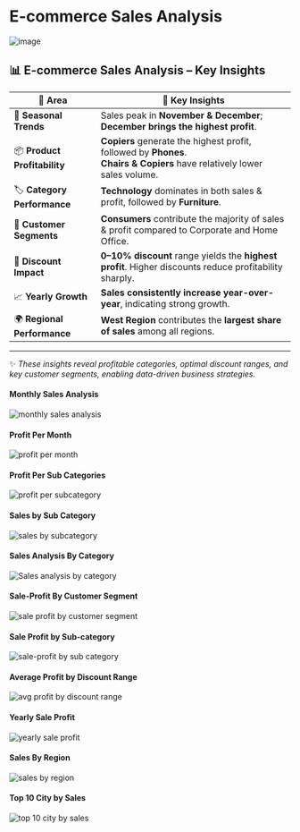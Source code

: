 # E-commerce Sales Analysis 
![image](https://polarbackup.com/wp-content/uploads/2024/07/ECommerce.jpg)

## 📊 E-commerce Sales Analysis – Key Insights  

| 📌 Area               | 🔑 Key Insights |
|------------------------|-----------------|
| 📅 **Seasonal Trends** | Sales peak in **November & December**; **December brings the highest profit**. |
| 📦 **Product Profitability** | **Copiers** generate the highest profit, followed by **Phones**. <br> **Chairs & Copiers** have relatively lower sales volume. |
| 🏷️ **Category Performance** | **Technology** dominates in both sales & profit, followed by **Furniture**. |
| 👥 **Customer Segments** | **Consumers** contribute the majority of sales & profit compared to Corporate and Home Office. |
| 💸 **Discount Impact** | **0–10% discount** range yields the **highest profit**. Higher discounts reduce profitability sharply. |
| 📈 **Yearly Growth** | **Sales consistently increase year-over-year**, indicating strong growth. |
| 🌍 **Regional Performance** | **West Region** contributes the **largest share of sales** among all regions. |

---

✨ *These insights reveal profitable categories, optimal discount ranges, and key customer segments, enabling data-driven business strategies.*  


#### Monthly Sales Analysis
![monthly sales analysis](https://github.com/parthpatoliya97/Ecommerce-Sales-Analysis-By-Pandas/blob/main/Images/monthly_sales.png?raw=true)

#### Profit Per Month
![profit per month](https://github.com/parthpatoliya97/Ecommerce-Sales-Analysis-By-Pandas/blob/main/Images/profit_per_month.png?raw=true)

#### Profit Per Sub Categories
![profit per subcategory](https://github.com/parthpatoliya97/Ecommerce-Sales-Analysis-By-Pandas/blob/main/Images/profit_per_sub_categories.png?raw=true)

#### Sales by Sub Category
![sales by subcategory](https://github.com/parthpatoliya97/Ecommerce-Sales-Analysis-By-Pandas/blob/main/Images/sales_by_sub_categories.png?raw=true)

#### Sales Analysis By Category 
![Sales analysis by category](https://github.com/parthpatoliya97/Ecommerce-Sales-Analysis-By-Pandas/blob/main/Images/sale_analysis_by_category.png?raw=true)

#### Sale-Profit By Customer Segment
![sale profit by customer segment](https://github.com/parthpatoliya97/Ecommerce-Sales-Analysis-By-Pandas/blob/main/Images/sales_profit_by_customer_segment.png?raw=true)

#### Sale Profit by Sub-category
![sale-profit by sub category](https://github.com/parthpatoliya97/Ecommerce-Sales-Analysis-By-Pandas/blob/main/Images/sale_profit_by_subcategories.png?raw=true)

#### Average Profit by Discount Range 
![avg profit by discount range](https://github.com/parthpatoliya97/Ecommerce-Sales-Analysis-By-Pandas/blob/main/Images/average%20profit%20by%20discount%20range.png?raw=true)

#### Yearly Sale Profit
![yearly sale profit](https://github.com/parthpatoliya97/Ecommerce-Sales-Analysis-By-Pandas/blob/main/Images/yearly_sales_profit.png?raw=true)

#### Sales By Region
![sales by region](https://github.com/parthpatoliya97/Ecommerce-Sales-Analysis-By-Pandas/blob/main/Images/sales_by_region.png?raw=true)

#### Top 10 City by Sales
![top 10 city by sales](https://github.com/parthpatoliya97/Ecommerce-Sales-Analysis-By-Pandas/blob/main/Images/top_10_city_by_sales.png?raw=true)
